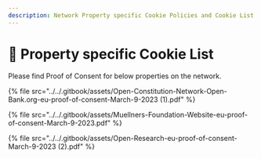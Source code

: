 ```yaml
---
description: Network Property specific Cookie Policies and Cookie List
---
```


# 🍪 Property specific Cookie List

Please find Proof of Consent for below properties on the network.



{% file src="../../.gitbook/assets/Open-Constitution-Network-Open-Bank.org-eu-proof-of-consent-March-9-2023 (1).pdf" %}

{% file src="../../.gitbook/assets/Muellners-Foundation-Website-eu-proof-of-consent-March-9-2023.pdf" %}

{% file src="../../.gitbook/assets/Open-Research-eu-proof-of-consent-March-9-2023 (2).pdf" %}

